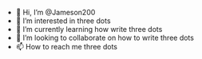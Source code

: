 - 👋 Hi, I’m @Jameson200
- 👀 I’m interested in three dots
- 🌱 I’m currently learning how write three dots
- 💞️ I’m looking to collaborate on how to write three dots
- 📫 How to reach me three dots

<!---
Jameson200/Jameson200 is a ✨ special ✨ repository because its `README.md` (this file) appears on your GitHub profile.
You can click the Preview link to take a look at your changes.
--->
